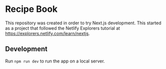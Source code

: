 # Recipe Book

This repository was created in order to try Next.js development. This started as a project that followed the Netlify Explorers tutorial at https://explorers.netlify.com/learn/nextjs.

## Development

Run `npm run dev` to run the app on a local server.